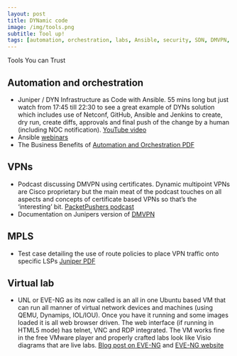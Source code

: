 ```yaml
---
layout: post
title: DYNamic code
image: /img/tools.png
subtitle: Tool up!
tags: [automation, orchestration, labs, Ansible, security, SDN, DMVPN, Juniper, JUNOS, EVE-NG, MPLS]
---
```


Tools You can Trust

## Automation and orchestration

* Juniper / DYN Infrastructure as Code with Ansible. 55 mins long but just watch from 17:45 till 22:30 to see a great example of DYNs solution which includes use of Netconf, GitHub, Ansible and Jenkins to create, dry run, create diffs, approvals and final push of the change by a human (including NOC notification). [YouTube video](https://youtu.be/HXYL3_4_RBI)
* Ansible [webinars](https://www.ansible.com/webinars-training)
* The Business Benefits of [Automation and Orchestration PDF](http://www.cisco.com/c/dam/en/us/products/collateral/cloud-systems-management/network-services-orchestrator/white-paper-c11-738289.pdf)

 
## VPNs

* Podcast discussing DMVPN using certificates. Dynamic multipoint VPNs are Cisco proprietary but the main meat of the podcast touches on all aspects and concepts of certificate based VPNs so that’s the ‘interesting’ bit. [PacketPushers podcast](http://packetpushers.net/podcast/podcasts/pq-show-104-design-build-12-certificate-based-dmvpn-design/)
* Documentation on Junipers version of [DMVPN](https://www.juniper.net/documentation/en_US/junos/topics/concept/security-auto-discovery-vpn-understanding.html)


## MPLS

* Test case detailing the use of route policies to place VPN traffic onto specific LSPs [Juniper PDF](http://juni.pr/2lF1Kz8)


## Virtual lab

* UNL or EVE-NG as its now called is an all in one Ubuntu based VM that can run all manner of virtual network devices and machines (using QEMU, Dynamips, IOL/IOU). Once you have it running and some images loaded it is all web browser driven. The web interface (if running in HTML5 mode) has telnet, VNC and RDP integrated. The VM works fine in the free VMware player and properly crafted labs look like Visio diagrams that are live labs. [Blog post on EVE-NG](https://interestingtraffic.nl/2017/01/05/eve-ng-preview-released/) and [EVE-NG website](www.eve-ng.net)
